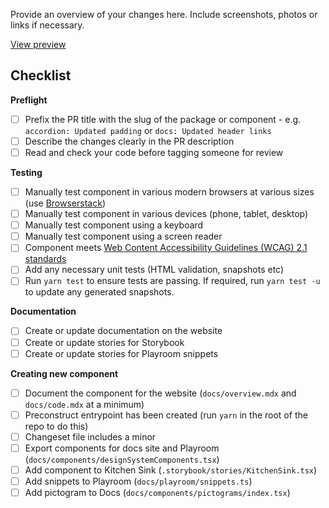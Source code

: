 Provide an overview of your changes here. Include screenshots, photos or links if necessary.

[View preview](https://design-system.agriculture.gov.au/pr-preview/pr-PR-NUMBER)

## Checklist

**Preflight**

- [ ] Prefix the PR title with the slug of the package or component - e.g. `accordion: Updated padding` or `docs: Updated header links`
- [ ] Describe the changes clearly in the PR description
- [ ] Read and check your code before tagging someone for review

**Testing**

- [ ] Manually test component in various modern browsers at various sizes (use [Browserstack](https://www.browserstack.com/))
- [ ] Manually test component in various devices (phone, tablet, desktop)
- [ ] Manually test component using a keyboard
- [ ] Manually test component using a screen reader
- [ ] Component meets [Web Content Accessibility Guidelines (WCAG) 2.1 standards](https://www.w3.org/TR/WCAG21/)
- [ ] Add any necessary unit tests (HTML validation, snapshots etc)
- [ ] Run `yarn test` to ensure tests are passing. If required, run `yarn test -u` to update any generated snapshots.

**Documentation**

- [ ] Create or update documentation on the website
- [ ] Create or update stories for Storybook
- [ ] Create or update stories for Playroom snippets

**Creating new component**

- [ ] Document the component for the website (`docs/overview.mdx` and `docs/code.mdx` at a minimum)
- [ ] Preconstruct entrypoint has been created (run `yarn` in the root of the repo to do this)
- [ ] Changeset file includes a minor
- [ ] Export components for docs site and Playroom (`docs/components/designSystemComponents.tsx`)
- [ ] Add component to Kitchen Sink (`.storybook/stories/KitchenSink.tsx`)
- [ ] Add snippets to Playroom (`docs/playroom/snippets.ts`)
- [ ] Add pictogram to Docs (`docs/components/pictograms/index.tsx`)
